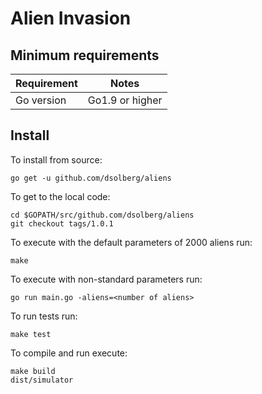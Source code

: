 # Alien Invasion

## Minimum requirements

Requirement|Notes
---|---
Go version | Go1.9 or higher

## Install

To install from source:

```
go get -u github.com/dsolberg/aliens
```

To get to the local code:
```
cd $GOPATH/src/github.com/dsolberg/aliens
git checkout tags/1.0.1
```

To execute with the default parameters of 2000 aliens run:

```
make
```

To execute with non-standard parameters run:

```
go run main.go -aliens=<number of aliens>
```

To run tests run:
```
make test
```

To compile and run execute:

```
make build
dist/simulator
```
